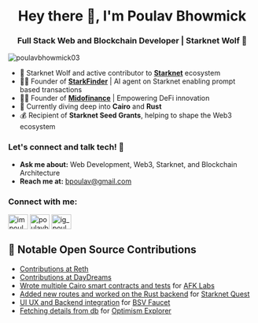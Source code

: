 <h1 align="center">Hey there 👋, I'm Poulav Bhowmick</h1>
<h3 align="center">Full Stack Web and Blockchain Developer | Starknet Wolf 🐺</h3>
<p align="left"> <img src="https://komarev.com/ghpvc/?username=poulavbhowmick03&label=Profile%20views&color=0e75b6&style=flat" alt="poulavbhowmick03" /> </p>

- 🐺 Starknet Wolf and active contributor to **[Starknet](https://starknet.io)** ecosystem
- 🧑‍💻 Founder of **[StarkFinder](https://stark-finder.vercel.app)** | AI agent on Starknet enabling prompt based transactions
- 🧑‍💻 Founder of **[Midofinance](https://midofinance.com)** | Empowering DeFi innovation
- 🌱 Currently diving deep into **Cairo** and **Rust**
- 💰 Recipient of **Starknet Seed Grants**, helping to shape the Web3 ecosystem

### Let's connect and talk tech! 💬
- **Ask me about:** Web Development, Web3, Starknet, and Blockchain Architecture
- **Reach me at:** bpoulav@gmail.com

<h3 align="left">Connect with me:</h3>
<p align="left">
<a href="https://twitter.com/impoulav" target="blank"><img align="center" src="https://raw.githubusercontent.com/rahuldkjain/github-profile-readme-generator/master/src/images/icons/Social/twitter.svg" alt="impoulav" height="30" width="40" /></a>
<a href="https://linkedin.com/in/poulavb" target="blank"><img align="center" src="https://raw.githubusercontent.com/rahuldkjain/github-profile-readme-generator/master/src/images/icons/Social/linked-in-alt.svg" alt="poulavb" height="30" width="40" /></a>
<a href="https://instagram.com/ig_poulav" target="blank"><img align="center" src="https://raw.githubusercontent.com/rahuldkjain/github-profile-readme-generator/master/src/images/icons/Social/instagram.svg" alt="ig_poulav" height="30" width="40" /></a>
</p>

## 🌟 Notable Open Source Contributions

-  [Contributions at Reth](https://github.com/paradigmxyz/reth/pulls?q=is%3Apr+author%3APoulavBhowmick03+is%3Aclosed)
-  [Contributions at DayDreams](https://github.com/daydreamsai/daydreams/pulls/PoulavBhowmick03)
-  [Wrote multiple Cairo smart contracts and tests](https://github.com/AFK-AlignedFamKernel/afk_monorepo/pulls?q=is%3Apr+author%3APoulavBhowmick03+is%3Aclosed) for [AFK Labs](https://github.com/AFK-AlignedFamKernel/afk_monorepo)
-  [Added new routes and worked on the Rust backend](https://github.com/lfglabs-dev/api.starknet.quest/pulls?q=is%3Apr+is%3Aclosed+author%3APoulavBhowmick03) for [Starknet Quest](https://github.com/lfglabs-dev/api.starknet.quest)
-  [UI UX and Backend integration](https://github.com/bitcoin-sv/bsv-faucet/pulls?q=is%3Apr+author%3APoulavBhowmick03+is%3Aclosed) for [BSV Faucet](https://github.com/bitcoin-sv/bsv-faucet/)
-  [Fetching details from db](https://github.com/walnuthq/op-scan/pull/58) for [Optimism Explorer](https://github.com/walnuthq/op-scan/)
</details>
